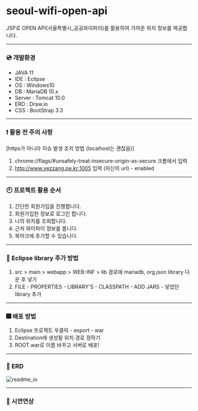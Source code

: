 # seoul-wifi-open-api
JSP로 OPEN API(서울특별시_공공와이파이)를 활용하여 가까운 위치 정보를 제공합니다.

---
### :cd: 개발환경
- JAVA 11
- IDE : Eclipse
- OS : Windows10
- DB : MariaDB 10.x
- Server : Tomcat 10.0
- ERD : Draw.io
- CSS : BootStrap 3.3

---
### :heavy_exclamation_mark: 활용 전 주의 사항
[https가 아니라 이슈 발생 조치 방법 (localhost는 괜찮음)]
1. chrome://flags/#unsafely-treat-insecure-origin-as-secure 크롬에서 입력
2. http://www.yezzang.pe.kr:1005 입력 (자신의 url) - enabled


---
### :clock10: 프로젝트 활용 순서
1. 간단한 회원가입을 진행합니다.
2. 회원가입한 정보로 로그인 합니다.
3. 나의 위치를 조회합니다.
4. 근처 와이파이 정보를 봅니다.
5. 북마크에 추가할 수 있습니다.

---
### :round_pushpin: Eclipse library 추가 방법
1. src > main > webapp > WEB-INF > lib 경로에 mariadb, org.json library 다운 후 넣기
2. FILE - PROPERTIES - LIBRARY'S - CLASSPATH - ADD JARS - 넣었던 library 추가


---
### :fireworks: 배포 방법
1. Eclipse 프로젝트 우클릭 - export - war
2. Destination에 생성될 위치 경로 정하기
3. ROOT.war로 이름 바꾸고 서버로 배포!

---
### :blue_book: ERD
![readme_io](https://github.com/kimyezzang97/seoul-wifi-open-api/assets/114374243/9e5f8d4b-f2b6-43ee-904c-72d6c1c80f27)


---
### :movie_camera: 시연연상
